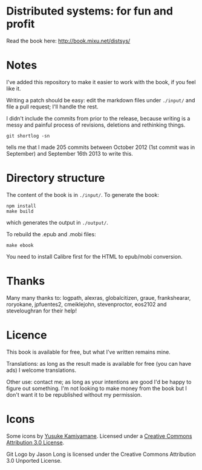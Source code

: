 # Distributed systems: for fun and profit

Read the book here: http://book.mixu.net/distsys/

# Notes

I've added this repository to make it easier to work with the book, if you feel like it.

Writing a patch should be easy: edit the markdown files under `./input/` and file a pull request; I'll handle the rest.

I didn't include the commits from prior to the release, because writing is a messy and painful process of revisions, deletions and rethinking things.

    git shortlog -sn

tells me that I made 205 commits between October 2012 (1st commit was in September) and September 16th 2013 to write this.

# Directory structure

The content of the book is in `./input/`. To generate the book:

    npm install
    make build

which generates the output in `./output/`.

To rebuild the .epub and .mobi files:

    make ebook

You need to install Calibre first for the HTML to epub/mobi conversion.

# Thanks

Many many thanks to: logpath, alexras, globalcitizen, graue, frankshearar, roryokane, jpfuentes2, cmeiklejohn, stevenproctor, eos2102 and steveloughran for their help!

# Licence

This book is available for free, but what I've written remains mine.

Translations: as long as the result made is available for free (you can have ads) I welcome translations.

Other use: contact me; as long as your intentions are good I'd be happy to figure out something. I'm not looking to make money from the book but I don't want it to be republished without my permission.

# Icons

Some icons by <a href="http://p.yusukekamiyamane.com/">Yusuke Kamiyamane</a>. Licensed under a <a href="http://creativecommons.org/licenses/by/3.0/">Creative Commons Attribution 3.0 License</a>.

Git Logo by Jason Long is licensed under the Creative Commons Attribution 3.0 Unported License.

